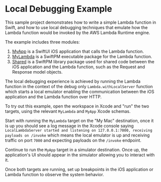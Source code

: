 # Local Debugging Example

This sample project demonstrates how to write a simple Lambda function in Swift,
and how to use local debugging techniques that emulate how the Lambda function
would be invoked by the AWS Lambda Runtime engine.

The example includes three modules:

1. [MyApp](MyApp) is a SwiftUI iOS application that calls the Lambda function.
2. [MyLambda](MyLambda) is a SwiftPM executable package for the Lambda function.
3. [Shared](Shared) is a SwiftPM library package used for shared code between the iOS application and the Lambda function,
such as the Request and Response model objects.

The local debugging experience is achieved by running the Lambda function in the context of the debug only `Lambda.withLocalServer`
function which starts a local emulator enabling the communication
between the iOS application and the Lambda function over HTTP.

To try out this example, open the workspace in Xcode and "run" the two targets,
using the relevant `MyLambda` and `MyApp` Xcode schemas.

Start with running the `MyLambda` target on the "My Mac" destination, once it is up you should see a log message in the Xcode console saying
`LocalLambdaServer started and listening on 127.0.0.1:7000, receiving payloads on /invoke`
which means the local emulator is up and receiving traffic on port `7000` and expecting payloads on the `/invoke` endpoint.

Continue to run the `MyApp` target in a simulator destination. Once up, the application's UI should appear in the simulator allowing you
to interact with it.

Once both targets are running, set up breakpoints in the iOS application or Lambda function to observe the system behavior.
